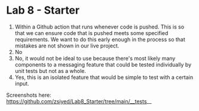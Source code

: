 # Lab 8 - Starter

1. Within a Github action that runs whenever code is pushed. This is so that we can ensure code that is pushed
meets some specified requirements. We want to do this early enough in the process so that mistakes are not
shown in our live project.
2. No
3. No, it would not be ideal to use because there's most likely many components to a messaging feature that could be tested
individually by unit tests but not as a whole.
4. Yes, this is an isolated feature that would be simple to test with a certain input. 

Screenshots here: https://github.com/zsiyed/Lab8_Starter/tree/main/__tests__ 
